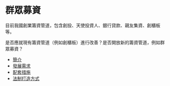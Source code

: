 # 群眾募資

目前我國創業籌資管道，包含創投、天使投資人、銀行貸款、親友集資、創櫃板等。

是否應就現有籌資管道（例如創櫃板）進行改善？是否開放新的籌資管道，例如群眾募資？

* [簡介](README.md)
* [發展需求](1.md)
* [配套措施](2.md)
* [法制打造方式](3.md)

